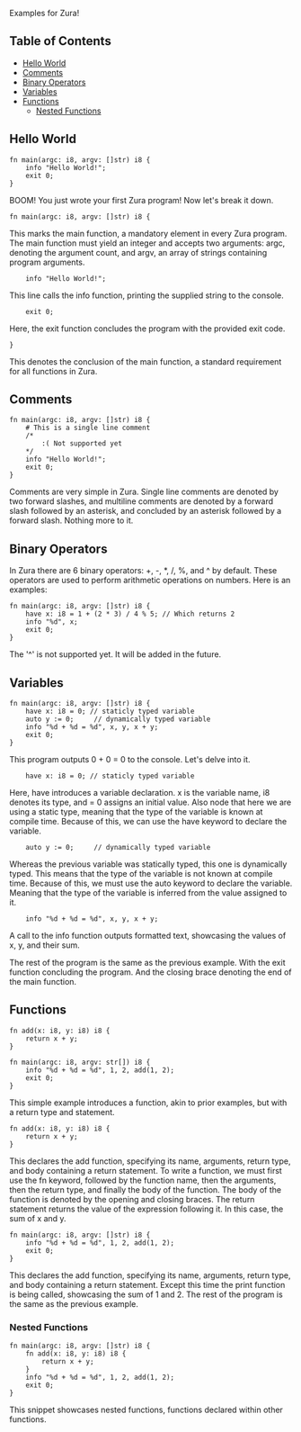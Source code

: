 Examples for Zura!

## Table of Contents
- [Hello World](#hello-world)
- [Comments](#comments)
- [Binary Operators](#binary-operators)
- [Variables](#variables)
- [Functions](#functions)
    - [Nested Functions](#nested-functions)

## Hello World
```zura
fn main(argc: i8, argv: []str) i8 {
    info "Hello World!";
    exit 0;
}
```
BOOM! You just wrote your first Zura program! Now let's break it down.

```zura
fn main(argc: i8, argv: []str) i8 {
```
This marks the main function, a mandatory element in every Zura program. The main function must yield an integer and accepts two arguments: argc, denoting the argument count, and argv, an array of strings containing program arguments.

```zura
    info "Hello World!";
```
This line calls the info function, printing the supplied string to the console.

```zura
    exit 0;
```
Here, the exit function concludes the program with the provided exit code.

```zura
}
```
This denotes the conclusion of the main function, a standard requirement for all functions in Zura.

## Comments
```zura
fn main(argc: i8, argv: []str) i8 {
    # This is a single line comment
    /*
        :( Not supported yet
    */
    info "Hello World!";
    exit 0;
}
```
Comments are very simple in Zura. Single line comments are denoted by two forward slashes, and multiline comments are denoted by a forward slash followed by an asterisk, and concluded by an asterisk followed by a forward slash. Nothing more to it.

## Binary Operators
In Zura there are 6 binary operators: +, -, *, /, %, and ^ by default. These operators are used to perform arithmetic operations on numbers. Here is an examples:
```zura
fn main(argc: i8, argv: []str) i8 {
    have x: i8 = 1 + (2 * 3) / 4 % 5; // Which returns 2
    info "%d", x;
    exit 0;
}
```

The '^' is not supported yet. It will be added in the future.

## Variables
```zura
fn main(argc: i8, argv: []str) i8 {
    have x: i8 = 0; // staticly typed variable
    auto y := 0;     // dynamically typed variable
    info "%d + %d = %d", x, y, x + y;
    exit 0;
}
```
This program outputs 0 + 0 = 0 to the console. Let's delve into it.

```zura
    have x: i8 = 0; // staticly typed variable
```
Here, have introduces a variable declaration. x is the variable name, i8 denotes its type, and = 0 assigns an initial value. Also node 
that here we are using a static type, meaning that the type of the variable is known at compile time. Because of this, we can use the have keyword to declare the variable.

```zura
    auto y := 0;     // dynamically typed variable
```
Whereas the previous variable was statically typed, this one is dynamically typed. This means that the type of the variable is not known at compile time. Because of this, we must use the auto keyword to declare the variable. Meaning that the type of the variable is inferred from the value assigned to it.

```zura
    info "%d + %d = %d", x, y, x + y;
```
A call to the info function outputs formatted text, showcasing the values of x, y, and their sum.

The rest of the program is the same as the previous example. With the exit function concluding the program. And the closing brace denoting the end of the main function.

## Functions
```zura
fn add(x: i8, y: i8) i8 {
    return x + y;
}

fn main(argc: i8, argv: str[]) i8 {
    info "%d + %d = %d", 1, 2, add(1, 2);
    exit 0;
}
```
This simple example introduces a function, akin to prior examples, but with a return type and statement.

```zura
fn add(x: i8, y: i8) i8 {
    return x + y;
}
```
This declares the add function, specifying its name, arguments, return type, and body containing a return statement. To write a function, we must first use the fn keyword, followed by the function name, then the arguments, then the return type, and finally the body of the function. The body of the function is denoted by the opening and closing braces. The return statement returns the value of the expression following it. In this case, the sum of x and y.

```zura
fn main(argc: i8, argv: []str) i8 {
    info "%d + %d = %d", 1, 2, add(1, 2);
    exit 0;
}
```
This declares the add function, specifying its name, arguments, return type, and body containing a return statement. Except this time the print function is being called, showcasing the sum of 1 and 2. The rest of the program is the same as the previous example.

### Nested Functions
```zura
fn main(argc: i8, argv: []str) i8 {
    fn add(x: i8, y: i8) i8 {
        return x + y;
    }
    info "%d + %d = %d", 1, 2, add(1, 2);
    exit 0;
}
```
This snippet showcases nested functions, functions declared within other functions.